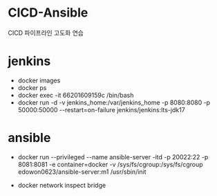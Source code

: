 # CICD-Ansible
CICD 파이프라인 고도화 연습

# jenkins
- docker images
- docker ps
- docker exec -it 66201609159c /bin/bash
- docker run -d -v jenkins_home:/var/jenkins_home -p 8080:8080 -p 50000:50000 --restart=on-failure jenkins/jenkins:lts-jdk17

# ansible
- docker run --privileged --name ansible-server -itd -p 20022:22 -p 8081:8081 -e container=docker -v /sys/fs/cgroup:/sys/fs/cgroup edowon0623/ansible-server:m1 /usr/sbin/init

- docker network inspect bridge
